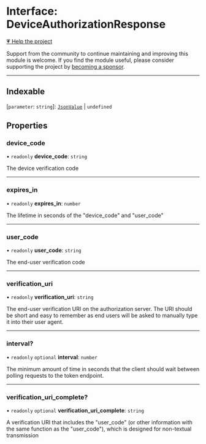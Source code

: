 # Interface: DeviceAuthorizationResponse

[💗 Help the project](https://github.com/sponsors/panva)

Support from the community to continue maintaining and improving this module is welcome. If you find the module useful, please consider supporting the project by [becoming a sponsor](https://github.com/sponsors/panva).

***

## Indexable

 \[`parameter`: `string`\]: [`JsonValue`](../type-aliases/JsonValue.md) \| `undefined`

## Properties

### device\_code

• `readonly` **device\_code**: `string`

The device verification code

***

### expires\_in

• `readonly` **expires\_in**: `number`

The lifetime in seconds of the "device_code" and "user_code"

***

### user\_code

• `readonly` **user\_code**: `string`

The end-user verification code

***

### verification\_uri

• `readonly` **verification\_uri**: `string`

The end-user verification URI on the authorization server. The URI should be short and easy to
remember as end users will be asked to manually type it into their user agent.

***

### interval?

• `readonly` `optional` **interval**: `number`

The minimum amount of time in seconds that the client should wait between polling requests to
the token endpoint.

***

### verification\_uri\_complete?

• `readonly` `optional` **verification\_uri\_complete**: `string`

A verification URI that includes the "user_code" (or other information with the same function
as the "user_code"), which is designed for non-textual transmission
